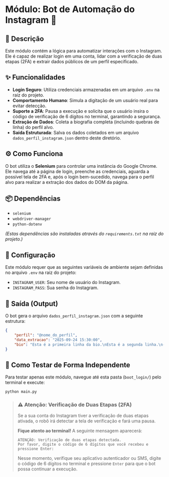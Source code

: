 # Módulo: Bot de Automação do Instagram 🤖

## 📄 Descrição

Este módulo contém a lógica para automatizar interações com o Instagram. Ele é capaz de realizar login em uma conta, lidar com a verificação de duas etapas (2FA) e extrair dados públicos de um perfil especificado.

## ✨ Funcionalidades

- **Login Seguro**: Utiliza credenciais armazenadas em um arquivo `.env` na raiz do projeto.
- **Comportamento Humano**: Simula a digitação de um usuário real para evitar detecção.
- **Suporte a 2FA**: Pausa a execução e solicita que o usuário insira o código de verificação de 6 dígitos no terminal, garantindo a segurança.
- **Extração de Dados**: Coleta a biografia completa (incluindo quebras de linha) do perfil alvo.
- **Saída Estruturada**: Salva os dados coletados em um arquivo `dados_perfil_instagram.json` dentro deste diretório.

## ⚙️ Como Funciona

O bot utiliza o **Selenium** para controlar uma instância do Google Chrome. Ele navega até a página de login, preenche as credenciais, aguarda a possível tela de 2FA e, após o login bem-sucedido, navega para o perfil alvo para realizar a extração dos dados do DOM da página.

## 📦 Dependências

- `selenium`
- `webdriver-manager`
- `python-dotenv`

*(Estas dependências são instaladas através do `requirements.txt` na raiz do projeto.)*

## 🔧 Configuração

Este módulo requer que as seguintes variáveis de ambiente sejam definidas no arquivo `.env` na raiz do projeto:

- `INSTAGRAM_USER`: Seu nome de usuário do Instagram.
- `INSTAGRAM_PASS`: Sua senha do Instagram.

## 📄 Saída (Output)

O bot gera o arquivo `dados_perfil_instagram.json` com a seguinte estrutura:

```json
{
    "perfil": "@nome_do_perfil",
    "data_extracao": "2025-09-24 15:30:00",
    "bio": "Esta é a primeira linha da bio.\nEsta é a segunda linha.\n- Item da lista"
}
```

## 🧪 Como Testar de Forma Independente

Para testar apenas este módulo, navegue até esta pasta (`boot_login/`) pelo terminal e execute:

```bash
python main.py
```

> ### ⚠️ Atenção: Verificação de Duas Etapas (2FA)
>
> Se a sua conta do Instagram tiver a verificação de duas etapas ativada, o robô irá detectar a tela de verificação e fará uma pausa.
>
> **Fique atento ao terminal!** A seguinte mensagem aparecerá:
>
> ```text
> ATENÇÃO: Verificação de duas etapas detectada.
> Por favor, digite o código de 6 dígitos que você recebeu e pressione Enter:
> ```
>
> Nesse momento, verifique seu aplicativo autenticador ou SMS, digite o código de 6 dígitos no terminal e pressione `Enter` para que o bot possa continuar a execução.